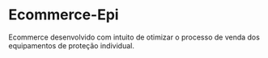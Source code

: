 # Ecommerce-Epi
Ecommerce desenvolvido com intuito de otimizar o processo de venda dos equipamentos de proteção individual.
